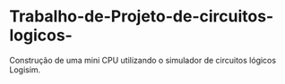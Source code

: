 # Trabalho-de-Projeto-de-circuitos-logicos-
Construção de uma mini CPU utilizando o simulador de circuitos lógicos Logisim.

